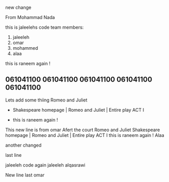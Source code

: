new change

From Mohammad Nada


this is jaleelehs code 
team members:
1. jaleeleh
2. omar
4. mohammed
5. alaa

this is raneem again ! 

061041100
061041100
061041100
061041100
061041100
-----------------------------------------------------
Lets add some thiing
Romeo and Juliet 

- Shakespeare homepage | Romeo and Juliet | Entire play ACT I 
  
- this is raneem again ! 

This new line is from omar Afert the court
Romeo and Juliet
Shakespeare homepage | Romeo and Juliet | Entire play
ACT I
this is raneem again ! 
 Alaa

another changed 

last line

jaleeleh code again
jaleeleh alqasrawi

New line last omar

